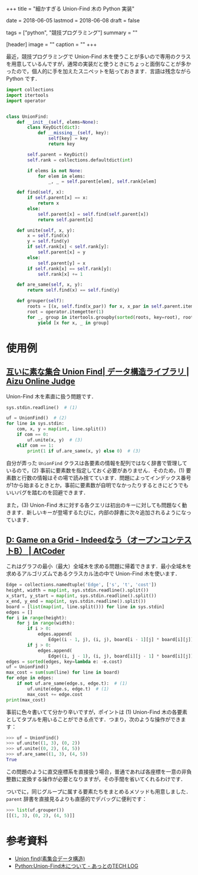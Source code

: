 +++
title = "細かすぎる Union-Find 木の Python 実装"

date = 2018-06-05
lastmod = 2018-06-08
draft = false

tags = ["python", "競技プログラミング"]
summary = ""

[header]
image = ""
caption = ""
+++

最近，競技プログラミングで Union-Find 木を使うことが多いので専用のクラスを用意しているんですが，通常の実装だと使うときにちょっと面倒なことが多かったので，個人的に手を加えたスニペットを貼っておきます．言語は残念ながら Python です．

```python
import collections
import itertools
import operator


class UnionFind:
    def __init__(self, elems=None):
        class KeyDict(dict):
            def __missing__(self, key):
                self[key] = key
                return key

        self.parent = KeyDict()
        self.rank = collections.defaultdict(int)

        if elems is not None:
            for elem in elems:
                _, _ = self.parent[elem], self.rank[elem]

    def find(self, x):
        if self.parent[x] == x:
            return x
        else:
            self.parent[x] = self.find(self.parent[x])
            return self.parent[x]

    def unite(self, x, y):
        x = self.find(x)
        y = self.find(y)
        if self.rank[x] < self.rank[y]:
            self.parent[x] = y
        else:
            self.parent[y] = x
        if self.rank[x] == self.rank[y]:
            self.rank[x] += 1

    def are_same(self, x, y):
        return self.find(x) == self.find(y)

    def grouper(self):
        roots = [(x, self.find(x_par)) for x, x_par in self.parent.items()]
        root = operator.itemgetter(1)
        for _, group in itertools.groupby(sorted(roots, key=root), root):
            yield [x for x, _ in group]
```

# 使用例

## [互いに素な集合 Union Find| データ構造ライブラリ | Aizu Online Judge](http://judge.u-aizu.ac.jp/onlinejudge/description.jsp?id=DSL_1_A&lang=jp)

Union-Find 木を素直に扱う問題です．

```python
sys.stdin.readline()  # (1)

uf = UnionFind()  # (2)
for line in sys.stdin:
    com, x, y = map(int, line.split())
    if com == 0:
        uf.unite(x, y)  # (3)
    elif com == 1:
        print(1 if uf.are_same(x, y) else 0)  # (3)
```

自分が弄った `UnionFind` クラスは各要素の情報を配列ではなく辞書で管理しているので，(2) 事前に要素数を指定しておく必要がありません．そのため，(1) 要素数と行数の情報はその場で読み捨てています．問題によってインデックス番号が1から始まるときとか，事前に要素数が自明でなかったりするときにどうでもいいバグを踏むのを回避できます．

また，(3) Union-Find 木に対する各クエリは初出のキーに対しても問題なく動きます．新しいキーが登場するたびに，内部の辞書に次々追加されるようになっています．

## [D: Game on a Grid - Indeedなう（オープンコンテストB） | AtCoder](https://indeednow-finalb-open.contest.atcoder.jp/tasks/indeednow_2015_finalb_d)

これはグラフの最小（最大）全域木を求める問題に帰着できます．最小全域木を求めるアルゴリズムであるクラスカル法の中で Union-Find 木を使います．

```python
Edge = collections.namedtuple('Edge', ['s', 't', 'cost'])
height, width = map(int, sys.stdin.readline().split())
x_start, y_start = map(int, sys.stdin.readline().split())
x_end, y_end = map(int, sys.stdin.readline().split())
board = [list(map(int, line.split())) for line in sys.stdin]
edges = []
for i in range(height):
    for j in range(width):
        if i > 0:
            edges.append(
                Edge((i - 1, j), (i, j), board[i - 1][j] * board[i][j]))
        if j > 0:
            edges.append(
                Edge((i, j - 1), (i, j), board[i][j - 1] * board[i][j]))
edges = sorted(edges, key=lambda e: -e.cost)
uf = UnionFind()
max_cost = sum(sum(line) for line in board)
for edge in edges:
    if not uf.are_same(edge.s, edge.t):  # (1)
        uf.unite(edge.s, edge.t)  # (1)
        max_cost += edge.cost
print(max_cost)
```

事前に色々書いてて分かり辛いですが，ポイントは (1) Union-Find 木の各要素としてタプルを用いることができる点です．つまり，次のような操作ができます：

```python
>>> uf = UnionFind()
>>> uf.unite((1, 3), (0, 2))
>>> uf.unite((0, 2), (4, 5))
>>> uf.are_same((1, 3), (4, 5))
True
```

この問題のように直交座標系を直接扱う場合，普通であれば各座標を一意の非負整数に変換する操作が必要となりますが，その手間を省いてくれるわけです．

ついでに，同じグループに属する要素たちをまとめるメソッドも用意しました．`parent` 辞書を直接見るよりも直感的でデバッグに便利です：

```python
>>> list(uf.grouper())
[[(1, 3), (0, 2), (4, 5)]]
```

# 参考資料

- [Union find(素集合データ構造)](https://www.slideshare.net/chokudai/union-find-49066733)
- [Python:Union-Find木について - あっとのTECH LOG](http://at274.hatenablog.com/entry/2018/02/02/173000)
